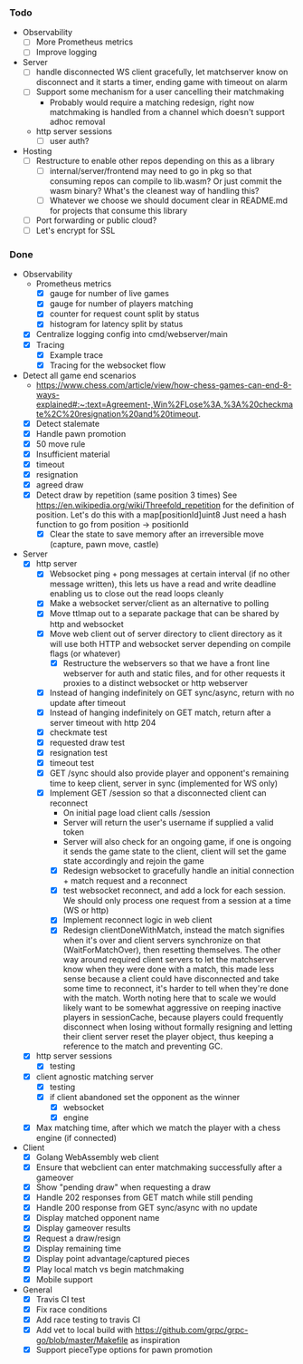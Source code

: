 ### Todo
* Observability
    - [ ] More Prometheus metrics
    - [ ] Improve logging
* Server
    - [ ] handle disconnected WS client gracefully, let matchserver know on disconnect and it starts a timer, ending game with timeout on alarm
    - [ ] Support some mechanism for a user cancelling their matchmaking
      - Probably would require a matching redesign, right now matchmaking is handled from a channel which doesn't support adhoc removal
    - http server sessions
      - [ ] user auth?
* Hosting
    - [ ] Restructure to enable other repos depending on this as a library
      - [ ] internal/server/frontend may need to go in pkg so that consuming
        repos can compile to lib.wasm? Or just commit the wasm binary?  What's
        the cleanest way of handling this?
      - [ ] Whatever we choose we should document clear in README.md for
        projects that consume this library
    - [ ] Port forwarding or public cloud?
    - [ ] Let's encrypt for SSL

### Done
* Observability
    - Prometheus metrics
        - [x] gauge for number of live games
        - [x] gauge for number of players matching
        - [x] counter for request count split by status
        - [x] histogram for latency split by status
    - [x] Centralize logging config into cmd/webserver/main
    - [x] Tracing
        - [x] Example trace
        - [x] Tracing for the websocket flow
* Detect all game end scenarios
    * https://www.chess.com/article/view/how-chess-games-can-end-8-ways-explained#:~:text=Agreement-,Win%2FLose%3A,%3A%20checkmate%2C%20resignation%20and%20timeout.
    - [x] Detect stalemate
    - [x] Handle pawn promotion
    - [x] 50 move rule
    - [x] Insufficient material
    - [x] timeout
    - [x] resignation
    - [x] agreed draw
    - [x] Detect draw by repetition (same position 3 times)
        See https://en.wikipedia.org/wiki/Threefold_repetition for the definition
        of position.
        Let's do this with a map[positionId]uint8
        Just need a hash function to go from position -> positionId
        - [x] Clear the state to save memory after an irreversible move (capture, pawn move, castle)
* Server
    - [x] http server
      - [x] Websocket ping + pong messages at certain interval (if no other message written), this lets us have a read and write deadline enabling us to close out the read loops cleanly
      - [x] Make a websocket server/client as an alternative to polling
      - [x] Move ttlmap out to a separate package that can be shared by http and websocket
      - [x] Move web client out of server directory to client directory as it will use both HTTP and websocket server depending on compile flags (or whatever)
        - [x] Restructure the webservers so that we have a front line webserver for auth and static files, and for other requests it proxies to a distinct websocket or http webserver
      - [x] Instead of hanging indefinitely on GET sync/async, return with no update after timeout
      - [x] Instead of hanging indefinitely on GET match, return after a server timeout with http 204
      - [x] checkmate test
      - [x] requested draw test
      - [x] resignation test
      - [x] timeout test
      - [x] GET /sync should also provide player and opponent's remaining time to keep client, server in sync (implemented for WS only)
      - [x] Implement GET /session so that a disconnected client can reconnect
        - On initial page load client calls /session
        - Server will return the user's username if supplied a valid token
        - Server will also check for an ongoing game, if one is ongoing it sends the game state to the client, client will set the game state accordingly and rejoin the game
        - [x] Redesign websocket to gracefully handle an initial connection + match request and a reconnect
        - [x] test websocket reconnect, and add a lock for each session.  We should only process one request from a session at a time (WS or http)
        - [x] Implement reconnect logic in web client
        - [x] Redesign clientDoneWithMatch, instead the match signifies when it's over and client servers synchronize on that (WaitForMatchOver), then resetting themselves.  The other way around required client servers to let the matchserver know when they were done with a match, this made less sense because a client could have disconnected and take some time to reconnect, it's harder to tell when they're done with the match.  Worth noting here that to scale we would likely want to be somewhat aggressive on reeping inactive players in sessionCache, because players could frequently disconnect when losing without formally resigning and letting their client server reset the player object, thus keeping a reference to the match and preventing GC.
    - [x] http server sessions
      - [x] testing
    - [x] client agnostic matching server
        - [x] testing
        - [x] if client abandoned set the opponent as the winner
          - [x] websocket
          - [x] engine
    - [x] Max matching time, after which we match the player with a chess engine (if connected)
* Client
    - [x] Golang WebAssembly web client
    - [x] Ensure that webclient can enter matchmaking successfully after a gameover
    - [x] Show "pending draw" when requesting a draw
    - [x] Handle 202 responses from GET match while still pending
    - [x] Handle 200 response from GET sync/async with no update
    - [x] Display matched opponent name
    - [x] Display gameover results
    - [x] Request a draw/resign
    - [x] Display remaining time
    - [x] Display point advantage/captured pieces
    - [x] Play local match vs begin matchmaking
    - [x] Mobile support
* General
    - [x] Travis CI test
    - [x] Fix race conditions
    - [x] Add race testing to travis CI
    - [x] Add vet to local build with https://github.com/grpc/grpc-go/blob/master/Makefile as inspiration
    - [x] Support pieceType options for pawn promotion
